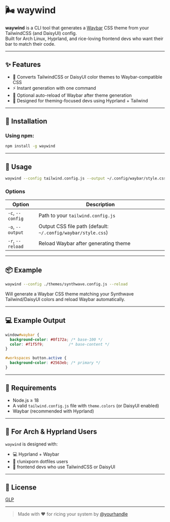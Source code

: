 
# 🌬️ waywind

**waywind** is a CLI tool that generates a [Waybar](https://github.com/Alexays/Waybar) CSS theme from your TailwindCSS (and DaisyUI) config.  
Built for Arch Linux, Hyprland, and rice-loving frontend devs who want their bar to match their code.

---

## ✨ Features

- 🎨 Converts TailwindCSS or DaisyUI color themes to Waybar-compatible CSS
- ⚡ Instant generation with one command
- 🔁 Optional auto-reload of Waybar after theme generation
- 🧠 Designed for theming-focused devs using Hyprland + Tailwind

---

## 🚀 Installation

### Using npm:

```bash
npm install -g waywind
```

---

## 🧪 Usage

```bash
waywind --config tailwind.config.js --output ~/.config/waybar/style.css --reload
```

### Options

| Option              | Description                                      |
|---------------------|--------------------------------------------------|
| `-c`, `--config`     | Path to your `tailwind.config.js`               |
| `-o`, `--output`     | Output CSS file path (default: `~/.config/waybar/style.css`) |
| `-r`, `--reload`     | Reload Waybar after generating theme            |

---

## 📦 Example

```bash
waywind --config ./themes/synthwave.config.js --reload
```

Will generate a Waybar CSS theme matching your Synthwave Tailwind/DaisyUI colors and reload Waybar automatically.

---

## 💻 Example Output

```css
window#waybar {
  background-color: #0f172a; /* base-100 */
  color: #f1f5f9;           /* base-content */
}

#workspaces button.active {
  background-color: #2563eb; /* primary */
}
```

---

## 🔧 Requirements

- Node.js ≥ 18
- A valid `tailwind.config.js` file with `theme.colors` (or DaisyUI enabled)
- Waybar (recommended with Hyprland)

---

## 🐧 For Arch & Hyprland Users

`waywind` is designed with:
- 💻 Hyprland + Waybar
- 🧙 r/unixporn dotfiles users
- 🌈 frontend devs who use TailwindCSS or DaisyUI

---

## 📜 License

[GLP](./LICENSE.md)

---

> Made with ❤️ for ricing your system by [@yourhandle](https://github.com/yourhandle)
